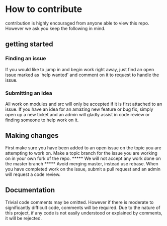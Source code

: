 # How to contribute

contribution is highly encouraged from anyone able to view this repo.
However we ask you keep the following in mind.

## getting started 
### Finding an issue
If you would like to jump in and begin work right away, just find an open issue marked as 'help wanted' and comment on it to request to handle the issue.

### Submitting an idea
All work on modules and src will only be accepted if it is first attached to an issue. If you have an idea for an amazing new feature or bug fix, simply open up a new ticket and an admin will gladly assist in code review or finding someone to help work on it.

## Making changes
First make sure you have been added to an open issue on the topic you are attempting to work on.
Make a topic branch for the issue you are working on in your own fork of the repo.
***** We will not accept any work done on the master branch *****
Avoid merging master, instead use rebase.
When you have completed work on the issue, submit a pull request and an admin will request a code review.

## Documentation
Trivial code comments may be omitted. However if there is moderate to significantly difficult code, comments will be required. Due to the nature of this project, if any code is not easily understood or explained by comments, it will be rejected. 
